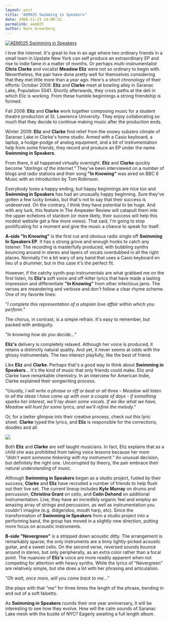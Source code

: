 ```yaml
---
layout: post
title: "AEM025 Swimming in Speakers"
date: 2009-11-23 14:00:52
permalink: aem025
author: Nate Greenberg
---
```

[![AEM025 Swimming in Speakers](https://ampeater.s3.amazonaws.com/aem025/SwimmingInSpeakers.jpg)](https://ampeater.s3.amazonaws.com/aem025/SwimmingInSpeakers.jpg)

I love the internet. It's great to live in an age where two ordinary friends in a small town in Upstate New York can self produce an extraordinary EP and rise to indie fame in a matter of months. Or perhaps multi-instrumentalist **Chris Clarke** and vocalist **Meadow Eliz** were not so ordinary to begin with. Nevertheless, the pair have done pretty well for themselves considering that they met little more than a year ago. Here's a short chronology of their efforts: October 2008: **Eliz** and **Clarke** meet at bowling alley in Saranac Lake, Population 5041. Shortly afterwards, they cross paths at the deli in which Eliz is working. From these humble beginnings a strong friendship is formed.

<!-- more -->

Fall 2008: **Eliz** and **Clarke** work together composing music for a student theatre production at St. Lawrence University. They enjoy collaborating so much that they decide to continue making music after the production ends.

Winter 2009: **Eliz** and **Clarke** find relief from the snowy subzero climate of Saranac Lake in Clarke's home studio. Armed with a Casio keyboard, a laptop, a hodge-podge of analog equipment, and a bit of instrumentation help from some friends, they record and produce an EP under the name **Swimming in Speakers**.

From there, it all happened virtually overnight. **Eliz** and **Clarke** quickly become _"darlings of the internet."_ They've been interviewed on a number of blogs and radio stations and their song **"In Knowing"** was aired on BBC 6 Music with an introduction by Tom Robinson.

Everybody loves a happy ending, but happy beginnings are nice too and **Swimming in Speakers** has had an unusually happy beginning. Sure they've gotten a few lucky breaks, but that's not to say that their success is undeserved. On the contrary, I think they have potential to be huge. And with any luck, this feature in The Ampeater Review will catapult them into the upper echelons of stardom (or more likely, their success will help this modest website get a few more views). That said, I'm going to stop pontificating for a moment and give the music a chance to speak for itself.

**A-side "In Knowing"** is the first cut and obvious radio single off **Swimming In Speakers EP**. It has a strong grove and enough hooks to catch any listener. The recording is masterfully produced, with bubbling synths bouncing around in stereo and layers of vocals overdubbed in all the right places. Normally I'm a bit wary of any band that uses a Casio keyboard en lieu of a drummer, but in this case it's the perfect fit.

However, if the catchy synth-pop instrumentals are what grabbed me on the first listen, its **Eliz's** soft voice and off-kilter lyrics that have made a lasting impression and differentiate **"In Knowing"** from other infectious jams. The verses are meandering and verbose and don't follow a clear rhyme scheme. One of my favorite lines:

_"I complete this representation of a utopian love affair within which you perform."_

The chorus, in contrast, is a simple refrain. It's easy to remember, but packed with ambiguity.

_"In knowing how do you decide..."_

**Eliz's** delivery is completely relaxed. Although her voice is produced, it retains a distinctly natural quality. And yet, it never seems at odds with the glossy instrumentals. The two interact playfully, like the best of friend.

Like **Eliz** and **Clarke**. Perhaps that's a good way to think about **Swimming in Speakers**... It's the kind of music that only friends could make. Eliz and Clarke have remarkable chemistry. In an interview for American Indie, Clarke explained their songwriting process.

_"Usually, I will write a phrase or riff or beat or all three - Meadow will listen to all the ideas I have come up with over a couple of days - if something sparks her interest, we'll lay down some vocals. If we like what we have, Meadow will hunt for some lyrics, and we'll refine the melody."_

Or, for a better glimpse into their creative process, check out this lyric sheet. **Clarke** typed the lyrics, and **Eliz** is responsible for the corrections, doodles and all.

![](https://ampeater.s3.amazonaws.com/aem025/swimming-in-speakers-lyric-sheet.jpg)

Both **Eliz** and **Clarke** are self taught musicians. In fact, Eliz explains that as a child she was prohibited from taking voice lessons because her mom _"didn't want someone tinkering with my instrument."_ An unusual decision, but definitely the right one. Uncorrupted by theory, the pair embrace their natural understanding of music.

Although **Swimming in Speakers** began as a studio project, fueled by their success, **Clarke** and **Eliz** have recruited a number of friends to help flush out their live set. The current lineup includes **Kyle Murray** on drums and percussion, **Christina Grant** on cello, and **Colin Dehond** on additional instrumentation. Live, they have an incredibly organic feel and employ an amazing array of strings and percussion, as well as instrumentation you couldn't imagine (e.g. didgeridoo, mouth harp, etc). Since the transformation of **Swimming in Speakers** from a studio project into a performing band, the group has moved in a slightly new direction, putting more focus on acoustic instruments.

**B-side "Nevergreen"** is a stripped down acoustic ditty. The arrangement is remarkably sparse; the only instruments are a tinny lightly-picked acoustic guitar, and a sweet cello. On the second verse, reversed sounds bounce around in stereo, but only peripherally, as an extra color rather than a focal point. The nuances of **Eliz's** voice are more readily apparent when not competing for attention with heavy synths. While the lyrics of "Nevergreen" are relatively simple, but she does a lot with her phrasing and articulation.

_"Oh wait, once more, will you come back to me..."_

She plays with that _"me"_ for three times the length of the phrase, bending in and out of a soft falsetto.

As **Swimming in Speakers** rounds their one year anniversary, it will be interesting to see how they evolve. How will the calm sounds of Saranac Lake mesh with the bustle of NYC? Eagerly awaiting a full length album.